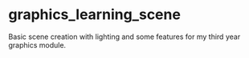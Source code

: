 # graphics_learning_scene
Basic scene creation with lighting and some features for my third year graphics module.
